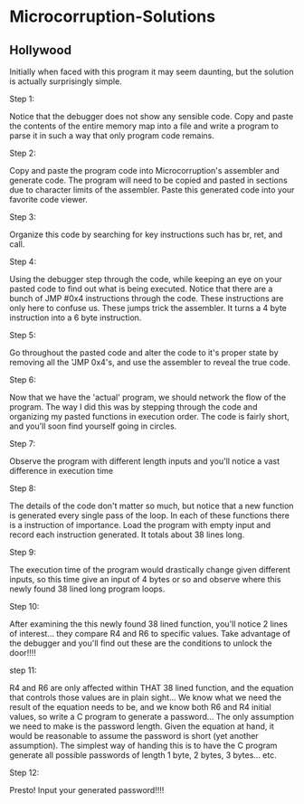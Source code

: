 Microcorruption-Solutions
=========================

Hollywood
-------------------------

Initially when faced with this program it may seem daunting, but the solution is actually surprisingly simple.

Step 1:

Notice that the debugger does not show any sensible code. Copy and paste the contents of the entire memory map into a file and write a program to parse it in such a way that only program code remains.

Step 2:

Copy and paste the program code into Microcorruption's assembler and generate code. The program will need to be copied and pasted in sections due to character limits of the assembler. Paste this generated code into your favorite code viewer.

Step 3:

Organize this code by searching for key instructions such has br, ret, and call.

Step 4:

Using the debugger step through the code, while keeping an eye on your pasted code to find out what is being executed. Notice that there are a bunch of JMP #0x4 instructions through the code. These instructions are only here to confuse us. These jumps trick the assembler. It turns a 4 byte instruction into a 6 byte instruction. 

Step 5:

Go throughout the pasted code and alter the code to it's proper state by removing all the 'JMP 0x4's, and use the assembler to reveal the true code.

Step 6:

Now that we have the 'actual' program, we should network the flow of the program. The way I did this was by stepping through the code and organizing my pasted functions in execution order. The code is fairly short, and you'll soon find yourself going in circles.

Step 7:

Observe the program with different length inputs and you'll notice a vast difference in execution time

Step 8:

The details of the code don't matter so much, but notice that a new function is generated every single pass of the loop. In each of these functions there is a instruction of importance. Load the program with empty input and record each instruction generated. It totals about 38 lines long.

Step 9: 

The execution time of the program would drastically change given different inputs, so this time give an input of 4 bytes or so and observe where this newly found 38 lined long program loops.

Step 10:

After examining the this newly found 38 lined function, you'll notice 2 lines of interest... they compare R4 and R6 to specific values. Take advantage of the debugger and you'll find out these are the conditions to unlock the door!!!!

step 11:

R4 and R6 are only affected within THAT 38 lined function, and the equation that controls those values are in plain sight... We know what we need the result of the equation needs to be, and we know both R6 and R4 initial values, so write a C program to generate a password... The only assumption we need to make is the password length. Given the equation at hand, it would be reasonable to assume the password is short (yet another assumption). The simplest way of handing this is to have the C program generate all possible passwords of length 1 byte, 2 bytes, 3 bytes... etc.

Step 12:

Presto!
Input your generated password!!!!
